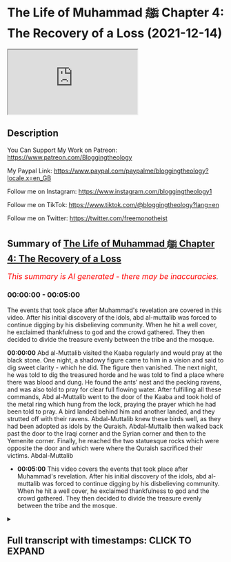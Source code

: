# The Life of Muhammad ﷺ Chapter 4: The Recovery of a Loss (2021-12-14)

<iframe loading='lazy' allow='autoplay' src='https://www.youtube.com/embed/OfaguOrr-Hs'></iframe>

## Description

You Can Support My Work on Patreon:
https://www.patreon.com/Bloggingtheology

My Paypal Link: 
https://www.paypal.com/paypalme/bloggingtheology?locale.x=en_GB

Follow me on Instagram:
https://www.instagram.com/bloggingtheology1

Follow me on TikTok:
https://www.tiktok.com/@bloggingtheology?lang=en

Follow me on Twitter:
https://twitter.com/freemonotheist

## Summary of [The Life of Muhammad ﷺ Chapter 4: The Recovery of a Loss](https://www.youtube.com/watch?v=OfaguOrr-Hs)


*<span style="color:red; font-size:125%">This summary is AI generated - there may be inaccuracies</span>. [](/)*

### <a onclick="modifyYTiframeseektime('0')">00:00:00</a> - <a onclick="modifyYTiframeseektime('300')">00:05:00</a>

The events that took place after Muhammad's revelation are covered in this video. After his initial discovery of the idols, abd al-muttalib was forced to continue digging by his disbelieving community. When he hit a well cover, he exclaimed thankfulness to god and the crowd gathered. They then decided to divide the treasure evenly between the tribe and the mosque.

**<a onclick="modifyYTiframeseektime('0')">00:00:00</a>** Abd al-Muttalib visited the Kaaba regularly and would pray at the black stone. One night, a shadowy figure came to him in a vision and said to dig sweet clarity - which he did. The figure then vanished. The next night, he was told to dig the treasured horde and he was told to find a place where there was blood and dung. He found the ants' nest and the pecking ravens, and was also told to pray for clear full flowing water. After fulfilling all these commands, Abd al-Muttalib went to the door of the Kaaba and took hold of the metal ring which hung from the lock, praying the prayer which he had been told to pray. A bird landed behind him and another landed, and they strutted off with their ravens. Abdal-Muttalib knew these birds well, as they had been adopted as idols by the Quraish. Abdal-Muttalib then walked back past the door to the Iraqi corner and the Syrian corner and then to the Yemenite corner. Finally, he reached the two statuesque rocks which were opposite the door and which were where the Quraish sacrificed their victims. Abdal-Muttalib
* **<a onclick="modifyYTiframeseektime('300')">00:05:00</a>** This video covers the events that took place after Muhammad's revelation. After his initial discovery of the idols, abd al-muttalib was forced to continue digging by his disbelieving community. When he hit a well cover, he exclaimed thankfulness to god and the crowd gathered. They then decided to divide the treasure evenly between the tribe and the mosque.

<details><summary><h2>Full transcript with timestamps: CLICK TO EXPAND</h2></summary>

<a onclick="modifyYTiframeseektime('1')">0:00:01</a> i continue to read from muhammad his  
<a onclick="modifyYTiframeseektime('4')">0:00:04</a> life based on the earliest sources by  
<a onclick="modifyYTiframeseektime('7')">0:00:07</a> martin lings  
<a onclick="modifyYTiframeseektime('15')">0:00:15</a> chapter 4 the recovery of a loss  
<a onclick="modifyYTiframeseektime('20')">0:00:20</a> adjoining the north west side of the  
<a onclick="modifyYTiframeseektime('23')">0:00:23</a> kaaba there is a small precinct  
<a onclick="modifyYTiframeseektime('25')">0:00:25</a> surrounded by a low semicircular wall  
<a onclick="modifyYTiframeseektime('30')">0:00:30</a> the two ends of the wall stop short of  
<a onclick="modifyYTiframeseektime('32')">0:00:32</a> the north and west corners of the house  
<a onclick="modifyYTiframeseektime('35')">0:00:35</a> leaving a passage for pilgrims  
<a onclick="modifyYTiframeseektime('39')">0:00:39</a> but many pilgrims make wide their circle  
<a onclick="modifyYTiframeseektime('41')">0:00:41</a> at this point and include the precinct  
<a onclick="modifyYTiframeseektime('44')">0:00:44</a> within their orbit  
<a onclick="modifyYTiframeseektime('46')">0:00:46</a> passing round the outside of the low  
<a onclick="modifyYTiframeseektime('49')">0:00:49</a> wall  
<a onclick="modifyYTiframeseektime('51')">0:00:51</a> the space within it is named hija  
<a onclick="modifyYTiframeseektime('54')">0:00:54</a> ishmael because the tombs of ishmael and  
<a onclick="modifyYTiframeseektime('57')">0:00:57</a> hagar lie beneath the stones which pave  
<a onclick="modifyYTiframeseektime('60')">0:01:00</a> it  
<a onclick="modifyYTiframeseektime('63')">0:01:03</a> so loved to be near the kaaba that he  
<a onclick="modifyYTiframeseektime('66')">0:01:06</a> would sometimes order a couch to be  
<a onclick="modifyYTiframeseektime('68')">0:01:08</a> spread for him in the hijra  
<a onclick="modifyYTiframeseektime('71')">0:01:11</a> and one night when he was sleeping there  
<a onclick="modifyYTiframeseektime('74')">0:01:14</a> a shadowy figure came to him in a vision  
<a onclick="modifyYTiframeseektime('77')">0:01:17</a> and said  
<a onclick="modifyYTiframeseektime('79')">0:01:19</a> dig sweet clarity  
<a onclick="modifyYTiframeseektime('82')">0:01:22</a> what is sweet clarity he asked but the  
<a onclick="modifyYTiframeseektime('84')">0:01:24</a> speaker vanished  
<a onclick="modifyYTiframeseektime('87')">0:01:27</a> he nonetheless felt such happiness and  
<a onclick="modifyYTiframeseektime('90')">0:01:30</a> peace of soul when he woke that he  
<a onclick="modifyYTiframeseektime('93')">0:01:33</a> determined to spend the next night in  
<a onclick="modifyYTiframeseektime('95')">0:01:35</a> the same place  
<a onclick="modifyYTiframeseektime('98')">0:01:38</a> the visitant returned and said  
<a onclick="modifyYTiframeseektime('100')">0:01:40</a> dig beneficence  
<a onclick="modifyYTiframeseektime('103')">0:01:43</a> but again his question received no  
<a onclick="modifyYTiframeseektime('105')">0:01:45</a> answer  
<a onclick="modifyYTiframeseektime('107')">0:01:47</a> the third night he used he was told  
<a onclick="modifyYTiframeseektime('110')">0:01:50</a> dig the treasured horde  
<a onclick="modifyYTiframeseektime('112')">0:01:52</a> and yet again the speaker vanished at  
<a onclick="modifyYTiframeseektime('114')">0:01:54</a> his questioning  
<a onclick="modifyYTiframeseektime('117')">0:01:57</a> but the fourth night the command was  
<a onclick="modifyYTiframeseektime('120')">0:02:00</a> dig zamzam  
<a onclick="modifyYTiframeseektime('122')">0:02:02</a> and this time when he said what is  
<a onclick="modifyYTiframeseektime('124')">0:02:04</a> zamzam the speaker said  
<a onclick="modifyYTiframeseektime('128')">0:02:08</a> dig her thou shalt not regret  
<a onclick="modifyYTiframeseektime('132')">0:02:12</a> for she is thine inheritance from my  
<a onclick="modifyYTiframeseektime('135')">0:02:15</a> greatest ancestor  
<a onclick="modifyYTiframeseektime('138')">0:02:18</a> dry she never will  
<a onclick="modifyYTiframeseektime('140')">0:02:20</a> nor fail to water all the pilgrim throng  
<a onclick="modifyYTiframeseektime('146')">0:02:26</a> then the speaker told him to look for a  
<a onclick="modifyYTiframeseektime('148')">0:02:28</a> place where there was blood and dung an  
<a onclick="modifyYTiframeseektime('152')">0:02:32</a> ants nest and pecking  
<a onclick="modifyYTiframeseektime('154')">0:02:34</a> ravens finally he was told to pray for  
<a onclick="modifyYTiframeseektime('158')">0:02:38</a> clear full flowing water that will water  
<a onclick="modifyYTiframeseektime('161')">0:02:41</a> god's pilgrims throughout their  
<a onclick="modifyYTiframeseektime('164')">0:02:44</a> pilgrimage  
<a onclick="modifyYTiframeseektime('166')">0:02:46</a> when dawn was breaking abd al-muttalib  
<a onclick="modifyYTiframeseektime('170')">0:02:50</a> left rose and left the hija at the north  
<a onclick="modifyYTiframeseektime('173')">0:02:53</a> corner of the holy house which is called  
<a onclick="modifyYTiframeseektime('175')">0:02:55</a> the iraqi corner  
<a onclick="modifyYTiframeseektime('177')">0:02:57</a> then he walked along the north east wall  
<a onclick="modifyYTiframeseektime('180')">0:03:00</a> at the other end of which is the door of  
<a onclick="modifyYTiframeseektime('183')">0:03:03</a> the kaaba  
<a onclick="modifyYTiframeseektime('184')">0:03:04</a> and passing this he stopped a few feet  
<a onclick="modifyYTiframeseektime('188')">0:03:08</a> beyond it at the east corner where he  
<a onclick="modifyYTiframeseektime('191')">0:03:11</a> reverently kissed the black stone  
<a onclick="modifyYTiframeseektime('194')">0:03:14</a> from there he began the right of the  
<a onclick="modifyYTiframeseektime('197')">0:03:17</a> rounds going back past the door to the  
<a onclick="modifyYTiframeseektime('200')">0:03:20</a> iraqi corner across the hija to the west  
<a onclick="modifyYTiframeseektime('203')">0:03:23</a> corner the syrian corner and thence to  
<a onclick="modifyYTiframeseektime('206')">0:03:26</a> the yemenite corner which is towards the  
<a onclick="modifyYTiframeseektime('209')">0:03:29</a> south  
<a onclick="modifyYTiframeseektime('211')">0:03:31</a> the children of abraham are like the  
<a onclick="modifyYTiframeseektime('214')">0:03:34</a> lines of ishmael and isaac  
<a onclick="modifyYTiframeseektime('216')">0:03:36</a> go round their sanctuaries with a  
<a onclick="modifyYTiframeseektime('218')">0:03:38</a> movement opposite to that of the sun  
<a onclick="modifyYTiframeseektime('223')">0:03:43</a> as he walked from the yemenite corner to  
<a onclick="modifyYTiframeseektime('225')">0:03:45</a> the black stone he could see the dark  
<a onclick="modifyYTiframeseektime('228')">0:03:48</a> slope of abu kubais  
<a onclick="modifyYTiframeseektime('231')">0:03:51</a> and beyond it the further eastern hills  
<a onclick="modifyYTiframeseektime('234')">0:03:54</a> sharply outlined against the yellow  
<a onclick="modifyYTiframeseektime('237')">0:03:57</a> light  
<a onclick="modifyYTiframeseektime('238')">0:03:58</a> seven times he went the round and each  
<a onclick="modifyYTiframeseektime('241')">0:04:01</a> time the light appreciably brighter  
<a onclick="modifyYTiframeseektime('245')">0:04:05</a> for in arabia the dawns and the dusks  
<a onclick="modifyYTiframeseektime('248')">0:04:08</a> are brief  
<a onclick="modifyYTiframeseektime('250')">0:04:10</a> having fulfilled the right he went from  
<a onclick="modifyYTiframeseektime('252')">0:04:12</a> the black stone to the door and  
<a onclick="modifyYTiframeseektime('255')">0:04:15</a> taking hold of the metal ring which hung  
<a onclick="modifyYTiframeseektime('258')">0:04:18</a> from the lock  
<a onclick="modifyYTiframeseektime('259')">0:04:19</a> he prayed the prayer which he had been  
<a onclick="modifyYTiframeseektime('261')">0:04:21</a> told to pray  
<a onclick="modifyYTiframeseektime('265')">0:04:25</a> there was a sound of wings and a bird  
<a onclick="modifyYTiframeseektime('268')">0:04:28</a> alighted in the sand behind him  
<a onclick="modifyYTiframeseektime('271')">0:04:31</a> then another bird alighted and having  
<a onclick="modifyYTiframeseektime('273')">0:04:33</a> finished his supplication he turned and  
<a onclick="modifyYTiframeseektime('276')">0:04:36</a> watched them strut with their raven's  
<a onclick="modifyYTiframeseektime('279')">0:04:39</a> gate towards the two statuesque rocks  
<a onclick="modifyYTiframeseektime('283')">0:04:43</a> which had which were about a hundred  
<a onclick="modifyYTiframeseektime('286')">0:04:46</a> yards away almost opposite the door  
<a onclick="modifyYTiframeseektime('290')">0:04:50</a> these had been adopted as idols  
<a onclick="modifyYTiframeseektime('294')">0:04:54</a> and it was between them that the quraish  
<a onclick="modifyYTiframeseektime('296')">0:04:56</a> sacrificed their victims  
<a onclick="modifyYTiframeseektime('299')">0:04:59</a> abdal muttalib knew well as did the  
<a onclick="modifyYTiframeseektime('302')">0:05:02</a> ravens that there was always blood in  
<a onclick="modifyYTiframeseektime('305')">0:05:05</a> the sand at that place  
<a onclick="modifyYTiframeseektime('308')">0:05:08</a> there was also dung  
<a onclick="modifyYTiframeseektime('310')">0:05:10</a> and going up to it he now saw that there  
<a onclick="modifyYTiframeseektime('313')">0:05:13</a> was an ants nest  
<a onclick="modifyYTiframeseektime('316')">0:05:16</a> he went to his house and took two  
<a onclick="modifyYTiframeseektime('318')">0:05:18</a> pickaxes one of which were his was for  
<a onclick="modifyYTiframeseektime('322')">0:05:22</a> his son harith whom he brought with him  
<a onclick="modifyYTiframeseektime('324')">0:05:24</a> to the place where he knew that he must  
<a onclick="modifyYTiframeseektime('328')">0:05:28</a> dig  
<a onclick="modifyYTiframeseektime('329')">0:05:29</a> the thud of the talls in the sand and  
<a onclick="modifyYTiframeseektime('332')">0:05:32</a> the unusual sight for the courtyard  
<a onclick="modifyYTiframeseektime('335')">0:05:35</a> could be seen from all sides  
<a onclick="modifyYTiframeseektime('337')">0:05:37</a> soon attracted a crowd  
<a onclick="modifyYTiframeseektime('340')">0:05:40</a> and despite the respect generally felt  
<a onclick="modifyYTiframeseektime('343')">0:05:43</a> for abd al mutalib it was not long  
<a onclick="modifyYTiframeseektime('346')">0:05:46</a> before some of them protested that it  
<a onclick="modifyYTiframeseektime('349')">0:05:49</a> was sacrilege to dig at the place of  
<a onclick="modifyYTiframeseektime('352')">0:05:52</a> sacrifice between the idols and that he  
<a onclick="modifyYTiframeseektime('355')">0:05:55</a> must stop  
<a onclick="modifyYTiframeseektime('358')">0:05:58</a> he said he would not  
<a onclick="modifyYTiframeseektime('361')">0:06:01</a> and told harith to stand by him and see  
<a onclick="modifyYTiframeseektime('364')">0:06:04</a> that no one interfered with his digging  
<a onclick="modifyYTiframeseektime('368')">0:06:08</a> it was a tense moment and the outcome  
<a onclick="modifyYTiframeseektime('372')">0:06:12</a> could have been unpleasant  
<a onclick="modifyYTiframeseektime('375')">0:06:15</a> but the two hashemites were determined  
<a onclick="modifyYTiframeseektime('377')">0:06:17</a> and united whereas the onlookers have  
<a onclick="modifyYTiframeseektime('381')">0:06:21</a> been taken by surprise  
<a onclick="modifyYTiframeseektime('384')">0:06:24</a> nor did these idols issaf and na ila  
<a onclick="modifyYTiframeseektime('388')">0:06:28</a> hold a high rank among the idols of  
<a onclick="modifyYTiframeseektime('391')">0:06:31</a> mecca  
<a onclick="modifyYTiframeseektime('392')">0:06:32</a> and some even said that they were a  
<a onclick="modifyYTiframeseektime('395')">0:06:35</a> jerunite man and woman who had been  
<a onclick="modifyYTiframeseektime('397')">0:06:37</a> turned to stone for profaning the kaaba  
<a onclick="modifyYTiframeseektime('402')">0:06:42</a> so abd al-muttalib continued to dig  
<a onclick="modifyYTiframeseektime('405')">0:06:45</a> without any actual move been made to  
<a onclick="modifyYTiframeseektime('408')">0:06:48</a> stop him  
<a onclick="modifyYTiframeseektime('409')">0:06:49</a> and some of the people were already  
<a onclick="modifyYTiframeseektime('412')">0:06:52</a> leaving the sanctuary  
<a onclick="modifyYTiframeseektime('413')">0:06:53</a> when  
<a onclick="modifyYTiframeseektime('414')">0:06:54</a> suddenly he struck the wells stone  
<a onclick="modifyYTiframeseektime('418')">0:06:58</a> covering and uttered a cry of  
<a onclick="modifyYTiframeseektime('421')">0:07:01</a> thanksgiving to god  
<a onclick="modifyYTiframeseektime('424')">0:07:04</a> the crowd reassembled and increased and  
<a onclick="modifyYTiframeseektime('427')">0:07:07</a> when he began to dig out the treasure  
<a onclick="modifyYTiframeseektime('430')">0:07:10</a> which jerhum had buried there  
<a onclick="modifyYTiframeseektime('432')">0:07:12</a> everyone claimed the right to a share of  
<a onclick="modifyYTiframeseektime('435')">0:07:15</a> it  
<a onclick="modifyYTiframeseektime('436')">0:07:16</a> abd al-mutaleb agreed that lots should  
<a onclick="modifyYTiframeseektime('439')">0:07:19</a> be cast for each object  
<a onclick="modifyYTiframeseektime('442')">0:07:22</a> as to whether it should be kept in the  
<a onclick="modifyYTiframeseektime('444')">0:07:24</a> sanctuary  
<a onclick="modifyYTiframeseektime('445')">0:07:25</a> or go with him personally or be divided  
<a onclick="modifyYTiframeseektime('448')">0:07:28</a> amongst the tribe  
<a onclick="modifyYTiframeseektime('451')">0:07:31</a> this had become the recognized way of  
<a onclick="modifyYTiframeseektime('454')">0:07:34</a> deciding an issue of doubt  
<a onclick="modifyYTiframeseektime('457')">0:07:37</a> and it was done by means of divining  
<a onclick="modifyYTiframeseektime('459')">0:07:39</a> arrows inside the kaaba  
<a onclick="modifyYTiframeseektime('462')">0:07:42</a> in front of the moabite idol hubal  
<a onclick="modifyYTiframeseektime('466')">0:07:46</a> in this instance some of the treasure  
<a onclick="modifyYTiframeseektime('469')">0:07:49</a> went to the kaaba and some to abd  
<a onclick="modifyYTiframeseektime('472')">0:07:52</a> al-muttalib  
<a onclick="modifyYTiframeseektime('473')">0:07:53</a> but none of it to the croatia in general  
<a onclick="modifyYTiframeseektime('478')">0:07:58</a> it was also agreed that the clan of  
<a onclick="modifyYTiframeseektime('480')">0:08:00</a> hashim should have charge of zamzam  
<a onclick="modifyYTiframeseektime('484')">0:08:04</a> itself  
<a onclick="modifyYTiframeseektime('485')">0:08:05</a> since in any case it was their function  
<a onclick="modifyYTiframeseektime('488')">0:08:08</a> to water the pilgrims  
<a onclick="modifyYTiframeseektime('492')">0:08:12</a> that was chapter four the recovery of a  
<a onclick="modifyYTiframeseektime('495')">0:08:15</a> loss  
<a onclick="modifyYTiframeseektime('496')">0:08:16</a> till next time  

</details>

